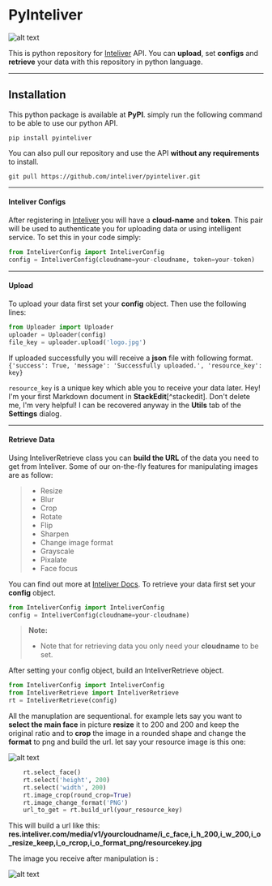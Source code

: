 PyInteliver
===================
![alt text](https://res.inteliver.com/media/v1/amir/i_h_200,i_w_200,i_o_resize_keep/i_h_150,i_w_150,i_o_crop/000262302243490000000000000000000842.jpg "Inteliver Logo")

This is python repository for [Inteliver](https://www.inteliver.com) API.
You can **upload**, set **configs** and **retrieve** your data with this repository in python language. 

----------


Installation
-------------

This python package is available at **PyPI**.
simply run the following command to be able to use our python API.

`pip install pyinteliver`

You can also pull our repository and use the API **without any requirements** to install. 

`git pull https://github.com/inteliver/pyinteliver.git`

----------
#### <i class="icon-cog"></i> Inteliver Configs
After registering in  [Inteliver](https://www.inteliver.com) you will have a **cloud-name** and **token**. This pair will be used to authenticate you for uploading data or using intelligent service. 
To set this in your code simply:
```python
from InteliverConfig import InteliverConfig
config = InteliverConfig(cloudname=your-cloudname, token=your-token)
```
----------
#### <i class="icon-upload"></i> Upload

To upload your data first set your **config** object.
Then use the following lines:
```python
from Uploader import Uploader
uploader = Uploader(config)
file_key = uploader.upload('logo.jpg')
```
If uploaded successfully you will receive a **json** file with following format.
`{'success': True, 'message': 'Successfully uploaded.', 'resource_key': key}`

`resource_key` is a unique key which able you to receive your data later. 
Hey! I'm your first Markdown document in **StackEdit**[^stackedit]. Don't delete me, I'm very helpful! I can be recovered anyway in the **Utils** tab of the <i class="icon-cog"></i> **Settings** dialog.

----------

#### <i class="icon-upload"></i> Retrieve Data
Using InteliverRetrieve class you can **build the URL** of the data you need to get from Inteliver.
Some of our on-the-fly features for manipulating images are as follow:
> - Resize
> - Blur
> - Crop
> - Rotate 
> - Flip
> - Sharpen
>- Change image format
>- Grayscale
>- Pixalate
>- Face focus

You can find out more at [Inteliver Docs](https://docs.inteliver.com).
To retrieve your data first set your **config** object.

```python
from InteliverConfig import InteliverConfig
config = InteliverConfig(cloudname=your-cloudname)
```
> **Note:**
> - Note that for retrieving data you only need your **cloudname** to be set.

After setting your config object, build an InteliverRetrieve object.
```python
from InteliverConfig import InteliverConfig
from InteliverRetrieve import InteliverRetrieve
rt = InteliverRetrieve(config)
```
All the manuplation are sequentional. for example lets say you want to **select the main face** in picture **resize** it to 200 and 200 and keep the original ratio and to **crop** the image in a rounded shape and change the **format** to png and build the url. 
let say your resource image is this one:

![alt text](https://res.inteliver.com/media/v1/amir/000220973186370000000000000000000071.jpg "original image")

```python
    rt.select_face()
    rt.select('height', 200)
    rt.select('width', 200)
    rt.image_crop(round_crop=True)
    rt.image_change_format('PNG')
    url_to_get = rt.build_url(your_resource_key)
```
This will build a url like this:
**res.inteliver.com/media/v1/yourcloudname/i_c_face,i_h_200,i_w_200,i_o_resize_keep,i_o_rcrop,i_o_format_png/resourcekey.jpg**

The image you receive after manipulation is : 

![alt text](https://res.inteliver.com/media/v1/amir/i_c_face,i_h_200,i_w_200,i_o_resize_keep,i_o_rcrop,i_o_format_png/000220973186370000000000000000000071.jpg "Manipulated image")
